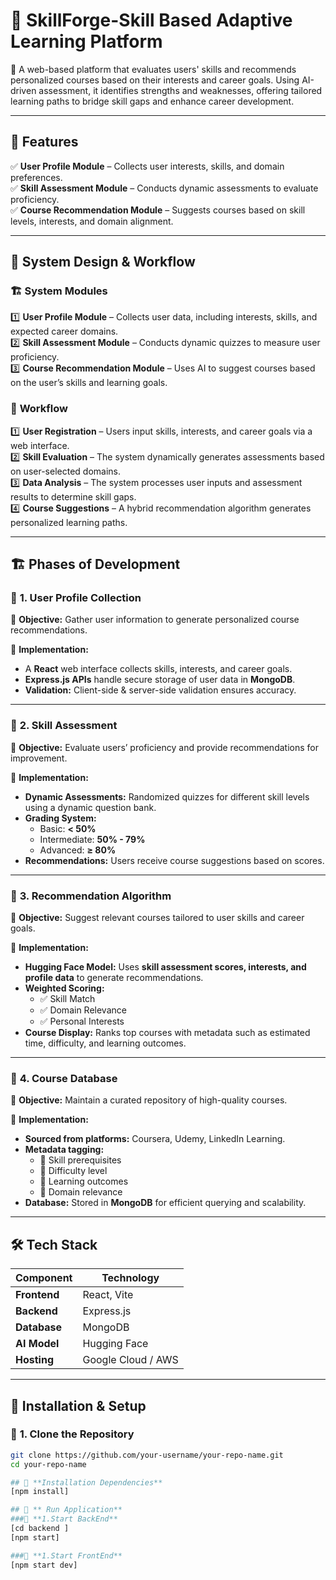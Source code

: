 # 🎯 SkillForge-Skill Based Adaptive Learning Platform

🚀 A web-based platform that evaluates users' skills and recommends personalized courses based on their interests and career goals. Using AI-driven assessment, it identifies strengths and weaknesses, offering tailored learning paths to bridge skill gaps and enhance career development.  

---

## 📌 Features  

✅ **User Profile Module** – Collects user interests, skills, and domain preferences.  
✅ **Skill Assessment Module** – Conducts dynamic assessments to evaluate proficiency.  
✅ **Course Recommendation Module** – Suggests courses based on skill levels, interests, and domain alignment.  

---

## 🔄 **System Design & Workflow**  

### 🏗 **System Modules**  
1️⃣ **User Profile Module** – Collects user data, including interests, skills, and expected career domains.  
2️⃣ **Skill Assessment Module** – Conducts dynamic quizzes to measure user proficiency.  
3️⃣ **Course Recommendation Module** – Uses AI to suggest courses based on the user’s skills and learning goals.  

### 📌 **Workflow**  
1️⃣ **User Registration** – Users input skills, interests, and career goals via a web interface.  
2️⃣ **Skill Evaluation** – The system dynamically generates assessments based on user-selected domains.  
3️⃣ **Data Analysis** – The system processes user inputs and assessment results to determine skill gaps.  
4️⃣ **Course Suggestions** – A hybrid recommendation algorithm generates personalized learning paths.  

---

## 🏗 **Phases of Development**  

### 🔹 **1. User Profile Collection**  
📌 **Objective:** Gather user information to generate personalized course recommendations.  

🔧 **Implementation:**  
- A **React** web interface collects skills, interests, and career goals.  
- **Express.js APIs** handle secure storage of user data in **MongoDB**.  
- **Validation:** Client-side & server-side validation ensures accuracy.  

---

### 🔹 **2. Skill Assessment**  
📌 **Objective:** Evaluate users’ proficiency and provide recommendations for improvement.  

🔧 **Implementation:**  
- **Dynamic Assessments:** Randomized quizzes for different skill levels using a dynamic question bank.  
- **Grading System:**  
  - Basic: **< 50%**  
  - Intermediate: **50% - 79%**  
  - Advanced: **≥ 80%**  
- **Recommendations:** Users receive course suggestions based on scores.  

---

### 🔹 **3. Recommendation Algorithm**  
📌 **Objective:** Suggest relevant courses tailored to user skills and career goals.  

🔧 **Implementation:**  
- **Hugging Face Model:** Uses **skill assessment scores, interests, and profile data** to generate recommendations.  
- **Weighted Scoring:**  
  - ✅ Skill Match  
  - ✅ Domain Relevance  
  - ✅ Personal Interests  
- **Course Display:** Ranks top courses with metadata such as estimated time, difficulty, and learning outcomes.  

---

### 🔹 **4. Course Database**  
📌 **Objective:** Maintain a curated repository of high-quality courses.  

🔧 **Implementation:**  
- **Sourced from platforms:** Coursera, Udemy, LinkedIn Learning.  
- **Metadata tagging:**  
  - 🔹 Skill prerequisites  
  - 🔹 Difficulty level  
  - 🔹 Learning outcomes  
  - 🔹 Domain relevance  
- **Database:** Stored in **MongoDB** for efficient querying and scalability.  

---

## 🛠 **Tech Stack**  

| Component  | Technology  |
|------------|------------|
| **Frontend** | React, Vite |
| **Backend** | Express.js |
| **Database** | MongoDB |
| **AI Model** | Hugging Face |
| **Hosting** | Google Cloud / AWS |

---

## 📜 **Installation & Setup**  

### 🔹 **1. Clone the Repository**  
```sh
git clone https://github.com/your-username/your-repo-name.git
cd your-repo-name

## 📜 **Installation Dependencies**
[npm install]

## 📜 ** Run Application**
###🔹 **1.Start BackEnd**
[cd backend ]
[npm start]

###🔹 **1.Start FrontEnd**
[npm start dev]



